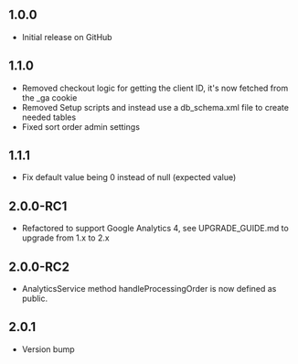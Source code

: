 ## 1.0.0
- Initial release on GitHub

## 1.1.0
- Removed checkout logic for getting the client ID, it's now fetched from the _ga cookie
- Removed Setup scripts and instead use a db_schema.xml file to create needed tables
- Fixed sort order admin settings

## 1.1.1
- Fix default value being 0 instead of null (expected value)

## 2.0.0-RC1
- Refactored to support Google Analytics 4, see UPGRADE_GUIDE.md to upgrade from 1.x to 2.x

## 2.0.0-RC2
- AnalyticsService method handleProcessingOrder is now defined as public.

## 2.0.1
- Version bump